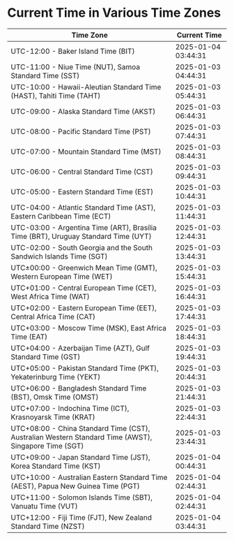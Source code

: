 # Current Time in Various Time Zones

| Time Zone | Current Time |
|-----------|--------------|
| UTC-12:00 - Baker Island Time (BIT) | 2025-01-04 03:44:31 |
| UTC-11:00 - Niue Time (NUT), Samoa Standard Time (SST) | 2025-01-03 04:44:31 |
| UTC-10:00 - Hawaii-Aleutian Standard Time (HAST), Tahiti Time (TAHT) | 2025-01-03 05:44:31 |
| UTC-09:00 - Alaska Standard Time (AKST) | 2025-01-03 06:44:31 |
| UTC-08:00 - Pacific Standard Time (PST) | 2025-01-03 07:44:31 |
| UTC-07:00 - Mountain Standard Time (MST) | 2025-01-03 08:44:31 |
| UTC-06:00 - Central Standard Time (CST) | 2025-01-03 09:44:31 |
| UTC-05:00 - Eastern Standard Time (EST) | 2025-01-03 10:44:31 |
| UTC-04:00 - Atlantic Standard Time (AST), Eastern Caribbean Time (ECT) | 2025-01-03 11:44:31 |
| UTC-03:00 - Argentina Time (ART), Brasília Time (BRT), Uruguay Standard Time (UYT) | 2025-01-03 12:44:31 |
| UTC-02:00 - South Georgia and the South Sandwich Islands Time (SGT) | 2025-01-03 13:44:31 |
| UTC±00:00 - Greenwich Mean Time (GMT), Western European Time (WET) | 2025-01-03 15:44:31 |
| UTC+01:00 - Central European Time (CET), West Africa Time (WAT) | 2025-01-03 16:44:31 |
| UTC+02:00 - Eastern European Time (EET), Central Africa Time (CAT) | 2025-01-03 17:44:31 |
| UTC+03:00 - Moscow Time (MSK), East Africa Time (EAT) | 2025-01-03 18:44:31 |
| UTC+04:00 - Azerbaijan Time (AZT), Gulf Standard Time (GST) | 2025-01-03 19:44:31 |
| UTC+05:00 - Pakistan Standard Time (PKT), Yekaterinburg Time (YEKT) | 2025-01-03 20:44:31 |
| UTC+06:00 - Bangladesh Standard Time (BST), Omsk Time (OMST) | 2025-01-03 21:44:31 |
| UTC+07:00 - Indochina Time (ICT), Krasnoyarsk Time (KRAT) | 2025-01-03 22:44:31 |
| UTC+08:00 - China Standard Time (CST), Australian Western Standard Time (AWST), Singapore Time (SGT) | 2025-01-03 23:44:31 |
| UTC+09:00 - Japan Standard Time (JST), Korea Standard Time (KST) | 2025-01-04 00:44:31 |
| UTC+10:00 - Australian Eastern Standard Time (AEST), Papua New Guinea Time (PGT) | 2025-01-04 02:44:31 |
| UTC+11:00 - Solomon Islands Time (SBT), Vanuatu Time (VUT) | 2025-01-04 02:44:31 |
| UTC+12:00 - Fiji Time (FJT), New Zealand Standard Time (NZST) | 2025-01-04 03:44:31 |
